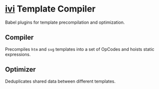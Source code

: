 # [ivi](https://github.com/localvoid/ivi) Template Compiler

Babel plugins for template precompilation and optimization.

## Compiler

Precompiles `htm` and `svg` templates into a set of OpCodes and hoists static expressions.

## Optimizer

Deduplicates shared data between different templates.
